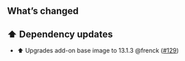 ## What’s changed

## ⬆️ Dependency updates

- ⬆️ Upgrades add-on base image to 13.1.3 @frenck ([#129](https://github.com/hassio-addons/addon-example/pull/129))
